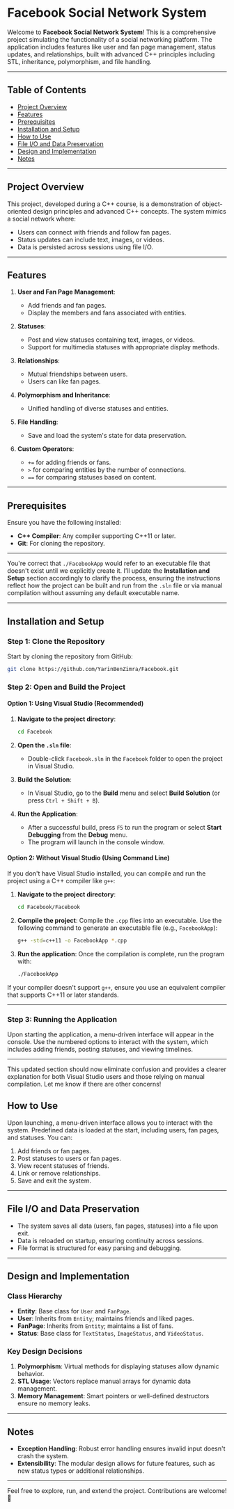 # Facebook Social Network System

Welcome to **Facebook Social Network System**! This is a comprehensive project simulating the functionality of a social networking platform. The application includes features like user and fan page management, status updates, and relationships, built with advanced C++ principles including STL, inheritance, polymorphism, and file handling. 

---

## Table of Contents

- [Project Overview](#project-overview)
- [Features](#features)
- [Prerequisites](#prerequisites)
- [Installation and Setup](#installation-and-setup)
- [How to Use](#how-to-use)
- [File I/O and Data Preservation](#file-io-and-data-preservation)
- [Design and Implementation](#design-and-implementation)
- [Notes](#notes)

---

## Project Overview

This project, developed during a C++ course, is a demonstration of object-oriented design principles and advanced C++ concepts. The system mimics a social network where:

- Users can connect with friends and follow fan pages.
- Status updates can include text, images, or videos.
- Data is persisted across sessions using file I/O.

---

## Features

1. **User and Fan Page Management**:
   - Add friends and fan pages.
   - Display the members and fans associated with entities.

2. **Statuses**:
   - Post and view statuses containing text, images, or videos.
   - Support for multimedia statuses with appropriate display methods.

3. **Relationships**:
   - Mutual friendships between users.
   - Users can like fan pages.

4. **Polymorphism and Inheritance**:
   - Unified handling of diverse statuses and entities.

5. **File Handling**:
   - Save and load the system's state for data preservation.

6. **Custom Operators**:
   - `+=` for adding friends or fans.
   - `>` for comparing entities by the number of connections.
   - `==` for comparing statuses based on content.

---

## Prerequisites

Ensure you have the following installed:

- **C++ Compiler**: Any compiler supporting C++11 or later.
- **Git**: For cloning the repository.

---

You're correct that `./FacebookApp` would refer to an executable file that doesn't exist until we explicitly create it. I’ll update the **Installation and Setup** section accordingly to clarify the process, ensuring the instructions reflect how the project can be built and run from the `.sln` file or via manual compilation without assuming any default executable name.

---

## Installation and Setup

### Step 1: Clone the Repository

Start by cloning the repository from GitHub:

```bash
git clone https://github.com/YarinBenZimra/Facebook.git
```

### Step 2: Open and Build the Project

#### Option 1: Using Visual Studio (Recommended)

1. **Navigate to the project directory**:
   ```bash
   cd Facebook
   ```

2. **Open the `.sln` file**:
   - Double-click `Facebook.sln` in the `Facebook` folder to open the project in Visual Studio.

3. **Build the Solution**:
   - In Visual Studio, go to the **Build** menu and select **Build Solution** (or press `Ctrl + Shift + B`).

4. **Run the Application**:
   - After a successful build, press `F5` to run the program or select **Start Debugging** from the **Debug** menu.
   - The program will launch in the console window.

#### Option 2: Without Visual Studio (Using Command Line)

If you don't have Visual Studio installed, you can compile and run the project using a C++ compiler like `g++`:

1. **Navigate to the project directory**:
   ```bash
   cd Facebook/Facebook
   ```

2. **Compile the project**:
   Compile the `.cpp` files into an executable. Use the following command to generate an executable file (e.g., `FacebookApp`):
   ```bash
   g++ -std=c++11 -o FacebookApp *.cpp
   ```

3. **Run the application**:
   Once the compilation is complete, run the program with:
   ```bash
   ./FacebookApp
   ```

If your compiler doesn't support `g++`, ensure you use an equivalent compiler that supports C++11 or later standards.

---

### Step 3: Running the Application

Upon starting the application, a menu-driven interface will appear in the console. Use the numbered options to interact with the system, which includes adding friends, posting statuses, and viewing timelines.

---

This updated section should now eliminate confusion and provides a clearer explanation for both Visual Studio users and those relying on manual compilation. Let me know if there are other concerns!

## How to Use

Upon launching, a menu-driven interface allows you to interact with the system. Predefined data is loaded at the start, including users, fan pages, and statuses. You can:

1. Add friends or fan pages.
2. Post statuses to users or fan pages.
3. View recent statuses of friends.
4. Link or remove relationships.
5. Save and exit the system.

---

## File I/O and Data Preservation

- The system saves all data (users, fan pages, statuses) into a file upon exit.
- Data is reloaded on startup, ensuring continuity across sessions.
- File format is structured for easy parsing and debugging.

---

## Design and Implementation

### Class Hierarchy
- **Entity**: Base class for `User` and `FanPage`.
- **User**: Inherits from `Entity`; maintains friends and liked pages.
- **FanPage**: Inherits from `Entity`; maintains a list of fans.
- **Status**: Base class for `TextStatus`, `ImageStatus`, and `VideoStatus`.

### Key Design Decisions
1. **Polymorphism**: Virtual methods for displaying statuses allow dynamic behavior.
2. **STL Usage**: Vectors replace manual arrays for dynamic data management.
3. **Memory Management**: Smart pointers or well-defined destructors ensure no memory leaks.

---

## Notes

- **Exception Handling**: Robust error handling ensures invalid input doesn't crash the system.
- **Extensibility**: The modular design allows for future features, such as new status types or additional relationships.

---


Feel free to explore, run, and extend the project. Contributions are welcome! 🎉
